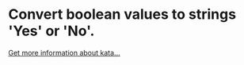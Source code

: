 Convert boolean values to strings 'Yes' or 'No'.
=
[Get more information about kata...](https://www.codewars.com//kata//kata/53369039d7ab3ac506000467)